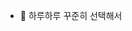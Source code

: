 - 🦾 하루하루 꾸준히 선택해서 

<!---
gyhcom/gyhcom is a ✨ special ✨ repository because its `README.md` (this file) appears on your GitHub profile.
You can click the Preview link to take a look at your changes.
--->

